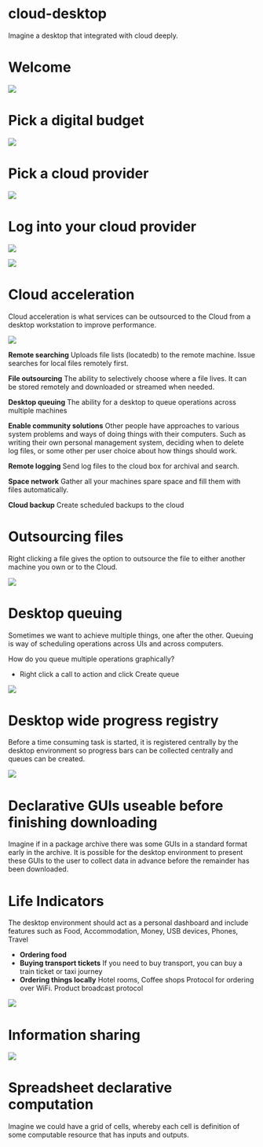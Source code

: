 # cloud-desktop

Imagine a desktop that integrated with cloud deeply.

# Welcome

![](images/welcome.png)

# Pick a digital budget

![](images/budget.png)

# Pick a cloud provider

![](images/pickcloud.png)

# Log into your cloud provider

![](images/cloud_login.png)

![](images/creating_cloud.png)

# Cloud acceleration

Cloud acceleration is what services can be outsourced to the Cloud from a desktop workstation to improve performance.

![](images/acceleration.png)

**Remote searching** Uploads file lists (locatedb) to the remote machine. Issue searches for local files remotely first.

**File outsourcing** The ability to selectively choose where a file lives. It can be stored remotely and downloaded or streamed when needed.

**Desktop queuing** The ability for a desktop to queue operations across multiple machines

**Enable community solutions** Other people have approaches to various system problems and ways of doing things with their computers. Such as writing their own personal management system, deciding when to delete log files, or some other per user choice about how things should work.

**Remote logging** Send log files to the cloud box for archival and search.

**Space network** Gather all your machines spare space and fill them with files automatically.

**Cloud backup** Create scheduled backups to the cloud

# Outsourcing files

Right clicking a file gives the option to outsource the file to either another machine you own or to the Cloud.

![](images/outsource.png)

# Desktop queuing

Sometimes we want to achieve multiple things, one after the other. Queuing is way of scheduling operations across UIs and across computers.

How do you queue multiple operations graphically?

 * Right click a call to action and click Create queue

![](images/queuing.png)

# Desktop wide progress registry

Before a time consuming task is started, it is registered centrally by the desktop environment so progress bars can be collected centrally and queues can be created.

![](images/progress.png)

# Declarative GUIs useable before finishing downloading

Imagine if in a package archive there was some GUIs in a standard format early in the archive. It is possible for the desktop environment to present these GUIs to the user to collect data in advance before the remainder has been downloaded.

# Life Indicators

The desktop environment should act as a personal dashboard and include features such as Food, Accommodation, Money, USB devices, Phones, Travel

 * **Ordering food**
 * **Buying transport tickets** If you need to buy transport, you can buy a train ticket or taxi journey
 * **Ordering things locally** Hotel rooms, Coffee shops Protocol for ordering over WiFi. Product broadcast protocol

![](images/indicator.png)

# Information sharing

![](images/information.png)

# Spreadsheet declarative computation

Imagine we could have a grid of cells, whereby each cell is definition of some computable resource that has inputs and outputs.
